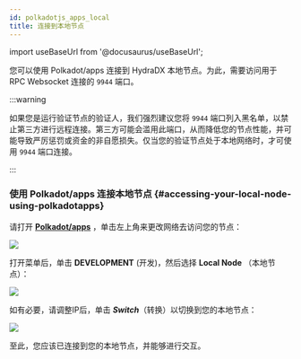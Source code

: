 ```yaml
---
id: polkadotjs_apps_local 
title: 连接到本地节点 
---
```


import useBaseUrl from '@docusaurus/useBaseUrl';

您可以使用 Polkadot/apps 连接到 HydraDX 本地节点。为此，需要访问用于 RPC Websocket 连接的 `9944` 端口。

:::warning

如果您是运行验证节点的验证人，我们强烈建议您将 `9944` 端口列入黑名单，以禁止第三方进行远程连接。第三方可能会滥用此端口，从而降低您的节点性能，并可能导致严厉惩罚或资金的非自愿损失。仅当您的验证节点处于本地网络时，才可使用 `9944` 端口连接。

:::

### 使用 Polkadot/apps 连接本地节点 {#accessing-your-local-node-using-polkadotapps}

请打开 **[Polkadot/apps](https://polkadot.js.org/apps/)** ，单击左上角来更改网络去访问您的节点： 

<div style={{textAlign: 'center'}}>
  <img src={useBaseUrl('/polkadotjs-apps/PolkadotJS-APPS-1.png')} />
</div>

打开菜单后，单击 **DEVELOPMENT** (开发)，然后选择 **Local Node** （本地节点）：
<div style={{textAlign: 'center'}}>
  <img src={useBaseUrl('/polkadotjs-apps/local-1.png')} />
</div>

如有必要，请调整IP后，单击 ***Switch***（转换）以切换到您的本地节点：

<div style={{textAlign: 'center'}}>
  <img src={useBaseUrl('/polkadotjs-apps/local-2.png')} />
</div>

至此，您应该已连接到您的本地节点，并能够进行交互。

